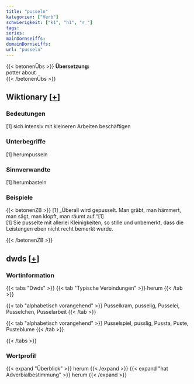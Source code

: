 ```yaml
---
title: "pusseln"
kategorien: ["Verb"]
schwierigkeit: ["k1", "h1", "r_"]
tags:
series:
mainDornseiffs:
domainDornseiffs:
url: "pusseln"
---
```


{{< betonenÜbs >}}
**Übersetzung:**  
potter about  
{{< /betonenÜbs >}}

## Wiktionary [[+](https://de.wiktionary.org/wiki/pusseln)]

### Bedeutungen
[1] sich intensiv mit kleineren Arbeiten beschäftigen  

### Unterbegriffe
[1] herumpusseln  

### Sinnverwandte
[1] herumbasteln  

### Beispiele
{{< betonenZB >}}
[1] „Überall wird gepusselt. Man gräbt, man hämmert, man sägt, man klopft, man räumt auf.“[1]  
[1] Sie pusselte mit allerlei Kleinigkeiten, so stille und unbemerkt, dass die Leistungen eben nicht recht bemerkt wurde.  

{{< /betonenZB >}}


## dwds [[+](https://www.dwds.de/wb/pusseln)]

### Wortinformation
{{< tabs "Dwds" >}}
{{< tab "Typische Verbindungen" >}}
herum
{{< /tab >}}

{{< tab "alphabetisch vorangehend" >}}
Pusselkram, pusselig, Pusselei, Pusselchen, Pusselarbeit
{{< /tab >}}

{{< tab "alphabetisch vorangehend" >}}
Pusselspiel, pusslig, Pussta, Puste, Pusteblume
{{< /tab >}}

{{< /tabs >}}

### Wortprofil
{{< expand "Überblick" >}} herum {{< /expand >}}
{{< expand "hat Adverbialbestimmung" >}} herum {{< /expand >}}

